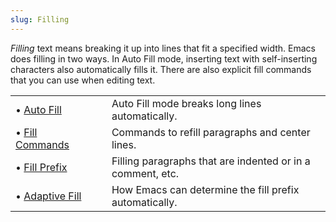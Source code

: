 ```yaml
---
slug: Filling
---
```


*Filling* text means breaking it up into lines that fit a specified width. Emacs does filling in two ways. In Auto Fill mode, inserting text with self-inserting characters also automatically fills it. There are also explicit fill commands that you can use when editing text.

|                                  |    |                                                            |
| :------------------------------- | -- | :--------------------------------------------------------- |
| • [Auto Fill](Auto-Fill)         |    | Auto Fill mode breaks long lines automatically.            |
| • [Fill Commands](Fill-Commands) |    | Commands to refill paragraphs and center lines.            |
| • [Fill Prefix](Fill-Prefix)     |    | Filling paragraphs that are indented or in a comment, etc. |
| • [Adaptive Fill](Adaptive-Fill) |    | How Emacs can determine the fill prefix automatically.     |
